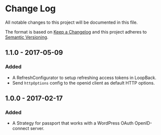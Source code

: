 # Change Log
All notable changes to this project will be documented in this file.

The format is based on [Keep a Changelog](http://keepachangelog.com/) 
and this project adheres to [Semantic Versioning](http://semver.org/).

## 1.1.0 - 2017-05-09
### Added
- A RefreshConfigurator to setup refreshing access tokens in LoopBack.
- Send `httpOptions` config to the openid client as default HTTP options.

## 1.0.0 - 2017-02-17
### Added
- A Strategy for passport that works with a WordPress OAuth OpenID-connect server.
